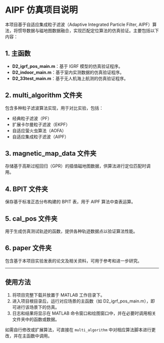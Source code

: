 # AIPF 仿真项目说明

本项目基于自适应集成粒子滤波（Adaptive Integrated Particle Filter, AIPF）算法，将惯导数据与磁地图数据融合，实现匹配定位算法的仿真验证。主要包括以下内容：

## 1. 主函数
- **D2_igrf_pos_main.m**：基于 IGRF 模型的仿真验证程序。  
- **D2_indoor_main.m**：基于室内实测数据的仿真验证程序。  
- **D2_33test_main.m**：基于无人机海上航测的仿真验证程序。  

## 2. multi_algorithm 文件夹
包含多种粒子滤波算法实现，用于对比实验，包括：
- 经典粒子滤波（PF）  
- 扩展卡尔曼粒子滤波（EKPF）  
- 自适应萤火虫算法（AOFA）  
- 自适应集成粒子滤波（AIPF）  

## 3. magnetic_map_data 文件夹
存储基于高斯过程回归（GPR）的插值磁地图数据，供算法进行定位匹配时调用。

## 4. BPIT 文件夹
保存基于标准正态分布构建的 BPIT 表，用于 AIPF 算法中查表运算。

## 5. cal_pos 文件夹
用于生成仿真测试轨迹的函数，提供各种轨迹数据点以验证算法性能。

## 6. paper 文件夹
包含基于本项目实验发表的论文及相关资料，可用于参考和进一步研究。

---

## 使用方法
1. 将项目完整下载并放置于 MATLAB 工作目录下。  
2. 进入项目根目录后，运行对应场景的主函数（如 D2_igrf_pos_main.m），即可进行该场景下的仿真。  
3. 日志和结果将显示在 MATLAB 命令窗口和绘图窗口中，并在必要时调用相关文件夹中的函数或数据。

如需自行修改或扩展算法，可直接在 `multi_algorithm` 中对相应算法脚本进行更改，并在主函数中调用。 
